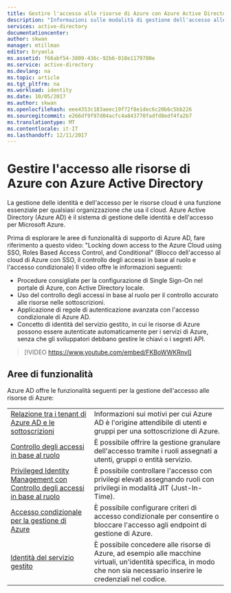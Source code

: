 ```yaml
---
title: Gestire l'accesso alle risorse di Azure con Azure Active Directory
description: "Informazioni sulle modalità di gestione dell'accesso alle risorse di Azure tramite diverse funzionalità di Azure Active Directory."
services: active-directory
documentationcenter: 
author: skwan
manager: mtillman
editor: bryanla
ms.assetid: f66abf54-3809-436c-92b6-018e1179780e
ms.service: active-directory
ms.devlang: na
ms.topic: article
ms.tgt_pltfrm: na
ms.workload: identity
ms.date: 10/05/2017
ms.author: skwan
ms.openlocfilehash: eee4353c183aeec19f72f8e1dec6c20b6c5bb226
ms.sourcegitcommit: e266df9f97d04acfc4a843770fadfd8edf4fa2b7
ms.translationtype: MT
ms.contentlocale: it-IT
ms.lasthandoff: 12/11/2017
---
```

# <a name="manage-access-to-azure-resources-with-azure-active-directory"></a>Gestire l'accesso alle risorse di Azure con Azure Active Directory

La gestione delle identità e dell'accesso per le risorse cloud è una funzione essenziale per qualsiasi organizzazione che usa il cloud. Azure Active Directory (Azure AD) è il sistema di gestione delle identità e dell'accesso per Microsoft Azure.  

Prima di esplorare le aree di funzionalità di supporto di Azure AD, fare riferimento a questo video: "Locking down access to the Azure Cloud using SSO, Roles Based Access Control, and Conditional" (Blocco dell'accesso al cloud di Azure con SSO, il controllo degli accessi in base al ruolo e l'accesso condizionale) Il video offre le informazioni seguenti:

- Procedure consigliate per la configurazione di Single Sign-On nel portale di Azure, con Active Directory locale.
- Uso del controllo degli accessi in base al ruolo per il controllo accurato alle risorse nelle sottoscrizioni.
- Applicazione di regole di autenticazione avanzata con l'accesso condizionale di Azure AD.
- Concetto di identità del servizio gestito, in cui le risorse di Azure possono essere autenticate automaticamente per i servizi di Azure, senza che gli sviluppatori debbano gestire le chiavi o i segreti API.

> [!VIDEO https://www.youtube.com/embed/FKBoWWKRnvI]

## <a name="feature-areas"></a>Aree di funzionalità
Azure AD offre le funzionalità seguenti per la gestione dell'accesso alle risorse di Azure:

|||
|---|---|
| [Relazione tra i tenant di Azure AD e le sottoscrizioni](active-directory-understanding-resource-access.md) | Informazioni sui motivi per cui Azure AD è l'origine attendibile di utenti e gruppi per una sottoscrizione di Azure. |
| [Controllo degli accessi in base al ruolo](role-based-access-control-what-is.md) | È possibile offrire la gestione granulare dell'accesso tramite i ruoli assegnati a utenti, gruppi o entità servizio. |
| [Privileged Identity Management con Controllo degli accessi in base al ruolo](pim-azure-resource.md) | È possibile controllare l'accesso con privilegi elevati assegnando ruoli con privilegi in modalità JIT (Just-In-Time). |
| [Accesso condizionale per la gestione di Azure](conditional-access-azure-management.md) | È possibile configurare criteri di accesso condizionale per consentire o bloccare l'accesso agli endpoint di gestione di Azure. |
| [Identità del servizio gestito](msi-overview.md) | È possibile concedere alle risorse di Azure, ad esempio alle macchine virtuali, un'identità specifica, in modo che non sia necessario inserire le credenziali nel codice. |

 